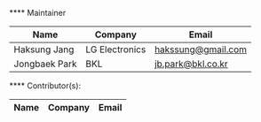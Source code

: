 **** Maintainer

| Name | Company | Email |
|--|--|--|
| Haksung Jang | LG Electronics | hakssung@gmail.com |
| Jongbaek Park | BKL | jb.park@bkl.co.kr |


**** Contributor(s):

| Name | Company | Email |
|--|--|--|

